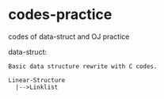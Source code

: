 # codes-practice
codes of data-struct and OJ practice

data-struct:

	Basic data structure rewrite with C codes.

	Linear-Structure
	  |-->Linklist
